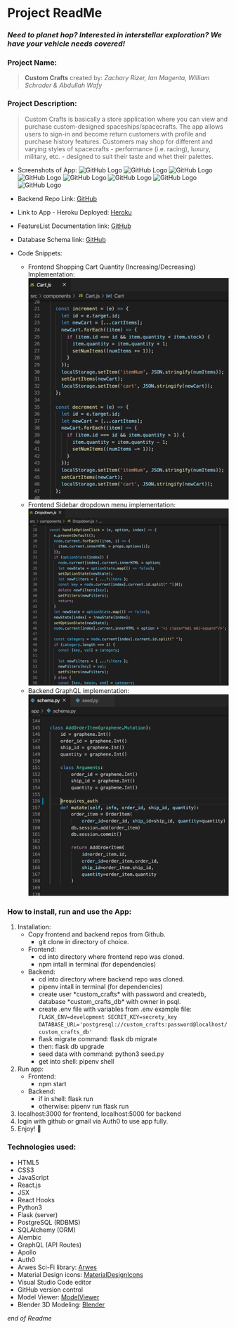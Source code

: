 # Project ReadMe

### *Need to planet hop? Interested in interstellar exploration? We have your vehicle needs covered!*

### Project Name:
> **Custom Crafts** created by: *Zachary Rizer, Ian Magenta, William Schrader & Abdullah Wafy*

### Project Description:
> Custom Crafts is basically a store application where you can view and purchase custom-designed spaceships/spacecrafts. The app allows users to sign-in and become return customers with profile and purchase history features. Customers may shop for different and varying styles of spacecrafts \- performance \(i.e. racing), luxury, military, etc. \- designed to suit their taste and whet their palettes.

* Screenshots of App:
![GitHub Logo](/documentation/ReadmeScreenShot1.png)
![GitHub Logo](/documentation/ReadmeScreenShot2.png)
![GitHub Logo](/documentation/ReadmeScreenShot3.png)
![GitHub Logo](/documentation/ReadmeScreenShot4.png)
![GitHub Logo](/documentation/ReadmeScreenShot5.png)
![GitHub Logo](/documentation/ReadmeScreenShot6.png)
![GitHub Logo](/documentation/ReadmeScreenShot7.png)
![GitHub Logo](/documentation/ReadmeScreenShot8.png)

* Backend Repo Link:
[GitHub](https://github.com/ZacharyRizer/Custom-Crafts-api)

* Link to App - Heroku Deployed:
[Heroku](https://customcrafts.herokuapp.com)

* FeatureList Documentation link:
[GitHub](https://github.com/ZacharyRizer/Custom-Crafts/blob/master/documentation/featureList.md)

* Database Schema link:
[GitHub](https://github.com/ZacharyRizer/Custom-Crafts/blob/master/documentation/database.md)

* Code Snippets:
  * Frontend Shopping Cart Quantity \(Increasing/Decreasing) Implementation:
![GitHub Logo](/documentation/CodeSnippet-cartjs.png)
  * Frontend Sidebar dropdown menu implementation:
![GitHub Logo](/documentation/CodeSnippet-dropdown-sidebar.png)
  * Backend GraphQL implementation:
![GitHub Logo](/documentation/CodeSnippet-gqlschema.png)

### How to install, run and use the App:
1. Installation:
   * Copy frontend and backend repos from Github.
     * git clone in directory of choice.
   * Frontend:
     * cd into directory where frontend repo was cloned.
     * npm intall in terminal \(for dependencies)
   * Backend:
     * cd into directory where backend repo was cloned.
     * pipenv intall in terminal \(for dependencies)
     * create user \*custom_crafts\* with password and createdb, database \*custom_crafts_db\* with owner in psql.
     * create .env file with variables from .env example file: ```
FLASK_ENV=development
SECRET_KEY=secrety_key
DATABASE_URL='postgresql://custom_crafts:password@localhost/custom_crafts_db'```
     * flask migrate command: flask db migrate
     * then: flask db upgrade
     * seed data with command: python3 seed.py
     * get into shell: pipenv shell
2. Run app:
   * Frontend:
     * npm start
   * Backend:
     * if in shell: flask run
     * otherwise: pipenv run flask run
3. localhost:3000 for frontend, localhost:5000 for backend
4. login with github or gmail via Auth0 to use app fully.
5. Enjoy! :rocket:

### Technologies used:
* HTML5
* CSS3
* JavaScript
* React.js
* JSX
* React Hooks
* Python3
* Flask (server)
* PostgreSQL (RDBMS)
* SQLAlchemy (ORM)
* Alembic
* GraphQL (API Routes)
* Apollo
* Auth0
* Arwes Sci-Fi library: [Arwes](https://arwes.dev/)
* Material Design icons: [MaterialDesignIcons](https://materialdesignicons.com/)
* Visual Studio Code editor
* GitHub version control
* Model Viewer: [ModelViewer](https://modelviewer.dev/)
* Blender 3D Modeling: [Blender](https://www.blender.org/)

*end of Readme*
